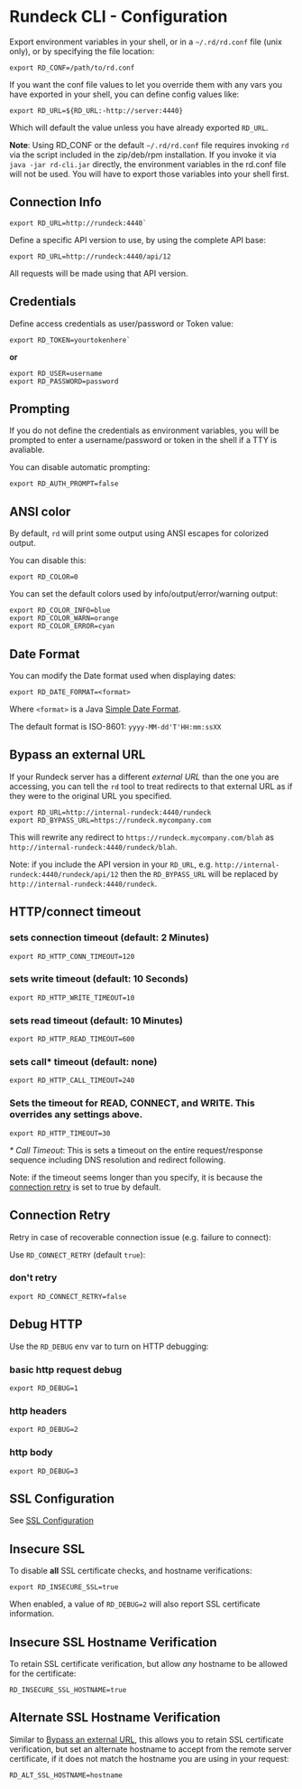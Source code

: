 # Rundeck CLI - Configuration

Export environment variables in your shell, or in a `~/.rd/rd.conf`
file (unix only), or by specifying the file location:

```shell
export RD_CONF=/path/to/rd.conf
```

If you want the conf file values to let you override them with any vars
you have exported in your shell, you can define config values like:

```shell
export RD_URL=${RD_URL:-http://server:4440}
```

Which will default the value unless you have already exported `RD_URL`.

**Note**: Using RD_CONF or the default `~/.rd/rd.conf` file requires invoking `rd` via the script included in the zip/deb/rpm installation.  If you invoke it via `java -jar rd-cli.jar` directly, the environment variables in the rd.conf file will not be used.  You will have to export those variables into your shell first.

## Connection Info

```shell
export RD_URL=http://rundeck:4440`
```

Define a specific API version to use, by using the complete API base:

```shell
export RD_URL=http://rundeck:4440/api/12
```

All requests will be made using that API version.

## Credentials

Define access credentials as user/password or Token value:

```shell
export RD_TOKEN=yourtokenhere`
```

__or__

```shell
export RD_USER=username
export RD_PASSWORD=password
```

## Prompting

If you do not define the credentials as environment variables,
you will be prompted to enter a username/password or token in
the shell if a TTY is avaliable.

You can disable automatic prompting:

```shell
export RD_AUTH_PROMPT=false
```

## ANSI color

By default, `rd` will print some output using ANSI escapes for colorized output.

You can disable this:

```shell
export RD_COLOR=0
```

You can set the default colors used by info/output/error/warning output:

```shell
export RD_COLOR_INFO=blue
export RD_COLOR_WARN=orange
export RD_COLOR_ERROR=cyan
```

## Date Format

You can modify the Date format used when displaying dates:

```shell
export RD_DATE_FORMAT=<format>
```

Where `<format>` is a Java [Simple Date Format](#).

The default format is ISO-8601: `yyyy-MM-dd'T'HH:mm:ssXX`

[Simple Date Format]: https://docs.oracle.com/javase/7/docs/api/java/text/SimpleDateFormat.html

## Bypass an external URL

If your Rundeck server has a different *external URL* than the one you are accessing,
you can tell the `rd` tool to treat redirects to that external URL as
if they were to the original URL you specified.

```shell
export RD_URL=http://internal-rundeck:4440/rundeck
export RD_BYPASS_URL=https://rundeck.mycompany.com
```

This will rewrite any redirect to `https://rundeck.mycompany.com/blah`
as `http://internal-rundeck:4440/rundeck/blah`.

Note: if you include the API version in your `RD_URL`, e.g. `http://internal-rundeck:4440/rundeck/api/12` then
the `RD_BYPASS_URL` will be replaced by `http://internal-rundeck:4440/rundeck`.

## HTTP/connect timeout

### sets connection timeout (default: 2 Minutes)
```shell
export RD_HTTP_CONN_TIMEOUT=120
```
### sets write timeout (default: 10 Seconds)
```shell
export RD_HTTP_WRITE_TIMEOUT=10
```
### sets read timeout (default: 10 Minutes)
```shell
export RD_HTTP_READ_TIMEOUT=600
```
### sets call* timeout (default: none)
```shell
export RD_HTTP_CALL_TIMEOUT=240
```
### Sets the timeout for READ, CONNECT, and WRITE. This overrides any settings above.
```shell
export RD_HTTP_TIMEOUT=30
```

*\* Call Timeout*: This is sets a timeout on the entire request/response sequence including DNS resolution and redirect following.

Note: if the timeout seems longer than you specify, it is because the [connection retry](#connection-retry) is set to true
by default.

## Connection Retry

Retry in case of recoverable connection issue (e.g. failure to connect):

Use `RD_CONNECT_RETRY` (default `true`):

### don't retry
```shell
export RD_CONNECT_RETRY=false
```

## Debug HTTP

Use the `RD_DEBUG` env var to turn on HTTP debugging:

### basic http request debug
```shell
export RD_DEBUG=1 
```
### http headers
```shell
export RD_DEBUG=2 
```
### http body
```shell
export RD_DEBUG=3 
```

## SSL Configuration

See [SSL Configuration](./ssl.md)

## Insecure SSL

To disable __all__ SSL certificate checks, and hostname verifications:

```shell
export RD_INSECURE_SSL=true
```

When enabled, a value of `RD_DEBUG=2` will also report SSL certificate
information.

## Insecure SSL Hostname Verification

To retain SSL certificate verification, but allow *any* hostname to be
allowed for the certificate:

```shell
RD_INSECURE_SSL_HOSTNAME=true
```

## Alternate SSL Hostname Verification

Similar to [Bypass an external URL](#bypass-an-external-url), this
allows you to retain SSL certificate verification, but set an
alternate hostname to accept from the remote server certificate, if
it does not match the hostname you are using in your request:

```shell
RD_ALT_SSL_HOSTNAME=hostname
```
